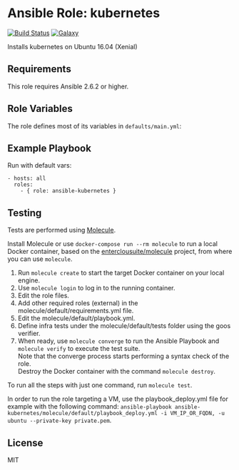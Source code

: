 Ansible Role: kubernetes 
======================================

[![Build Status](https://travis-ci.org/entercloudsuite/ansible-kubernetes.svg?branch=master)](https://travis-ci.org/entercloudsuite/ansible-kubernetes)
[![Galaxy](https://img.shields.io/badge/galaxy-entercloudsuite.kubernetes-blue.svg?style=flat-square)](https://galaxy.ansible.com/entercloudsuite/kubernetes)  

Installs kubernetes on Ubuntu 16.04 (Xenial)

## Requirements

This role requires Ansible 2.6.2 or higher.

## Role Variables

The role defines most of its variables in `defaults/main.yml`:

## Example Playbook

Run with default vars:

    - hosts: all
      roles:
        - { role: ansible-kubernetes }

## Testing

Tests are performed using [Molecule](http://molecule.readthedocs.org/en/latest/).

Install Molecule or use `docker-compose run --rm molecule` to run a local Docker container, based on the [enterclousuite/molecule](https://hub.docker.com/r/fminzoni/molecule/) project, from where you can use `molecule`.

1. Run `molecule create` to start the target Docker container on your local engine.  
2. Use `molecule login` to log in to the running container.  
3. Edit the role files.  
4. Add other required roles (external) in the molecule/default/requirements.yml file.  
5. Edit the molecule/default/playbook.yml.  
6. Define infra tests under the molecule/default/tests folder using the goos verifier.  
7. When ready, use `molecule converge` to run the Ansible Playbook and `molecule verify` to execute the test suite.  
Note that the converge process starts performing a syntax check of the role.  
Destroy the Docker container with the command `molecule destroy`.   

To run all the steps with just one command, run `molecule test`. 

In order to run the role targeting a VM, use the playbook_deploy.yml file for example with the following command: `ansible-playbook ansible-kubernetes/molecule/default/playbook_deploy.yml -i VM_IP_OR_FQDN, -u ubuntu --private-key private.pem`.  

## License

MIT